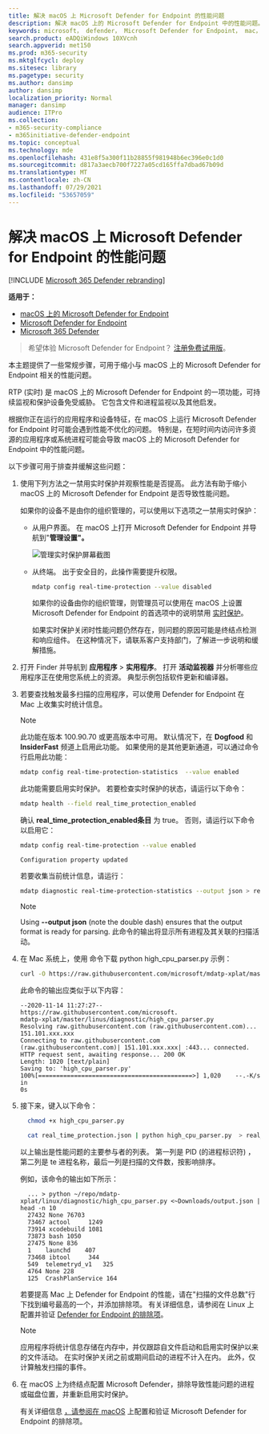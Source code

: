 ```yaml
---
title: 解决 macOS 上 Microsoft Defender for Endpoint 的性能问题
description: 解决 macOS 上的 Microsoft Defender for Endpoint 中的性能问题。
keywords: microsoft， defender， Microsoft Defender for Endpoint， mac， 性能
search.product: eADQiWindows 10XVcnh
search.appverid: met150
ms.prod: m365-security
ms.mktglfcycl: deploy
ms.sitesec: library
ms.pagetype: security
ms.author: dansimp
author: dansimp
localization_priority: Normal
manager: dansimp
audience: ITPro
ms.collection:
- m365-security-compliance
- m365initiative-defender-endpoint
ms.topic: conceptual
ms.technology: mde
ms.openlocfilehash: 431e8f5a300f11b28855f981948b6ec396e0c1d0
ms.sourcegitcommit: d817a3aecb700f7227a05cd165ffa7dbad67b09d
ms.translationtype: MT
ms.contentlocale: zh-CN
ms.lasthandoff: 07/29/2021
ms.locfileid: "53657059"
---
```

# <a name="troubleshoot-performance-issues-for-microsoft-defender-for-endpoint-on-macos"></a>解决 macOS 上 Microsoft Defender for Endpoint 的性能问题

[!INCLUDE [Microsoft 365 Defender rebranding](../../includes/microsoft-defender.md)]


**适用于：**

- [macOS 上的 Microsoft Defender for Endpoint](microsoft-defender-endpoint-mac.md)
- [Microsoft Defender for Endpoint](https://go.microsoft.com/fwlink/p/?linkid=2154037)
- [Microsoft 365 Defender](https://go.microsoft.com/fwlink/?linkid=2118804)

> 希望体验 Microsoft Defender for Endpoint？ [注册免费试用版](https://signup.microsoft.com/create-account/signup?products=7f379fee-c4f9-4278-b0a1-e4c8c2fcdf7e&ru=https://aka.ms/MDEp2OpenTrial?ocid=docs-wdatp-exposedapis-abovefoldlink)。

本主题提供了一些常规步骤，可用于缩小与 macOS 上的 Microsoft Defender for Endpoint 相关的性能问题。

RTP (实时) 是 macOS 上的 Microsoft Defender for Endpoint 的一项功能，可持续监视和保护设备免受威胁。 它包含文件和进程监视以及其他启发。

根据你正在运行的应用程序和设备特征，在 macOS 上运行 Microsoft Defender for Endpoint 时可能会遇到性能不优化的问题。 特别是，在短时间内访问许多资源的应用程序或系统进程可能会导致 macOS 上的 Microsoft Defender for Endpoint 中的性能问题。

以下步骤可用于排查并缓解这些问题：

1. 使用下列方法之一禁用实时保护并观察性能是否提高。 此方法有助于缩小 macOS 上的 Microsoft Defender for Endpoint 是否导致性能问题。

      如果你的设备不是由你的组织管理的，可以使用以下选项之一禁用实时保护：

    - 从用户界面。 在 macOS 上打开 Microsoft Defender for Endpoint 并导航到"**管理设置"。**

      ![管理实时保护屏幕截图](images/mdatp-36-rtp.png)

    - 从终端。 出于安全目的，此操作需要提升权限。

      ```bash
      mdatp config real-time-protection --value disabled
      ```

      如果你的设备由你的组织管理，则管理员可以使用在 macOS 上设置 Microsoft Defender for Endpoint 的首选项中的说明禁用 [实时保护](mac-preferences.md)。
      
      如果实时保护关闭时性能问题仍然存在，则问题的原因可能是终结点检测和响应组件。 在这种情况下，请联系客户支持部门，了解进一步说明和缓解措施。

2. 打开 Finder 并导航到 **应用程序**  >  **实用程序**。 打开 **活动监视器** 并分析哪些应用程序正在使用您系统上的资源。 典型示例包括软件更新和编译器。

1. 若要查找触发最多扫描的应用程序，可以使用 Defender for Endpoint 在 Mac 上收集实时统计信息。

      > [!NOTE]
      > 此功能在版本 100.90.70 或更高版本中可用。
      默认情况下，在 **Dogfood** 和 **InsiderFast** 频道上启用此功能。 如果使用的是其他更新通道，可以通过命令行启用此功能：
      ```bash
      mdatp config real-time-protection-statistics  --value enabled
      ```

      此功能需要启用实时保护。 若要检查实时保护的状态，请运行以下命令：

      ```bash
      mdatp health --field real_time_protection_enabled
      ```

    确认 **real_time_protection_enabled条目** 为 true。 否则，请运行以下命令以启用它：

      ```bash
      mdatp config real-time-protection --value enabled
      ```

      ```output
      Configuration property updated
      ```

      若要收集当前统计信息，请运行：

      ```bash
      mdatp diagnostic real-time-protection-statistics --output json > real_time_protection.json
      ```

      > [!NOTE]
      > Using **--output json** (note the double dash) ensures that the output format is ready for parsing.
      此命令的输出将显示所有进程及其关联的扫描活动。

1. 在 Mac 系统上，使用 命令下载 python high_cpu_parser.py 示例：

    ```bash
    curl -O https://raw.githubusercontent.com/microsoft/mdatp-xplat/master/linux/diagnostic/high_cpu_parser.py
    ```

    此命令的输出应类似于以下内容：

    ```Output
    --2020-11-14 11:27:27-- https://raw.githubusercontent.com/microsoft.
    mdatp-xplat/master/linus/diagnostic/high_cpu_parser.py
    Resolving raw.githubusercontent.com (raw.githubusercontent.com)... 151.101.xxx.xxx
    Connecting to raw.githubusercontent.com (raw.githubusercontent.com)| 151.101.xxx.xxx| :443... connected.
    HTTP request sent, awaiting response... 200 OK
    Length: 1020 [text/plain]
    Saving to: 'high_cpu_parser.py'
    100%[===========================================>] 1,020    --.-K/s   in 
    0s
    ```

1. 接下来，键入以下命令：

      ```bash
        chmod +x high_cpu_parser.py
      ```

      ```bash
        cat real_time_protection.json | python high_cpu_parser.py  > real_time_protection.log
      ```

      以上输出是性能问题的主要参与者的列表。 第一列是 PID (的进程标识符) ，第二列是 te 进程名称，最后一列是扫描的文件数，按影响排序。

      例如，该命令的输出如下所示：

      ```output
        ... > python ~/repo/mdatp-xplat/linux/diagnostic/high_cpu_parser.py <~Downloads/output.json | head -n 10
        27432 None 76703
        73467 actool     1249
        73914 xcodebuild 1081
        73873 bash 1050
        27475 None 836
        1    launchd    407
        73468 ibtool     344
        549  telemetryd_v1   325
        4764 None 228
        125  CrashPlanService 164
      ```

      若要提高 Mac 上 Defender for Endpoint 的性能，请在"扫描的文件总数"行下找到编号最高的一个，并添加排除项。 有关详细信息，请参阅在 Linux 上配置并验证 [Defender for Endpoint 的排除项](linux-exclusions.md)。

      > [!NOTE]
      > 应用程序将统计信息存储在内存中，并仅跟踪自文件启动和启用实时保护以来的文件活动。 在实时保护关闭之前或期间启动的进程不计入在内。 此外，仅计算触发扫描的事件。
      > 
1. 在 macOS 上为终结点配置 Microsoft Defender，排除导致性能问题的进程或磁盘位置，并重新启用实时保护。

     有关详细信息 [，请参阅在 macOS](mac-exclusions.md) 上配置和验证 Microsoft Defender for Endpoint 的排除项。
